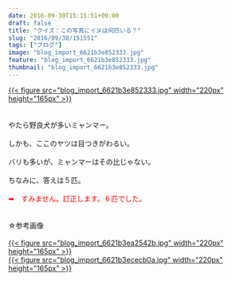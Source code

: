 ```yaml
---
date: 2016-09-30T15:15:51+09:00
draft: false
title: "クイズ：この写真にイヌは何匹いる？"
slug: "2016/09/30/151551"
tags: ["ブログ"]
image: "blog_import_6621b3e852333.jpg"
feature: "blog_import_6621b3e852333.jpg"
thumbnail: "blog_import_6621b3e852333.jpg"
---
```

<a href="blog_import_6621b3e993f50.jpg">{{< figure src="blog_import_6621b3e852333.jpg" width="220px" height="165px" >}}</a><br/><br/><br/>やたら野良犬が多いミャンマー。<br/><br/>しかも、ここのヤツは目つきがわるい。<br/><br/>バリも多いが、ミャンマーはその比じゃない。<br/><br/>ちなみに、答えは５匹。<br/><br/><font color="#FF0000">➡　すみません。訂正します。６匹でした。</font><br/><br/><br/>☆参考画像<br/><br/><a href="blog_import_6621b3eb936f2.jpg">{{< figure src="blog_import_6621b3ea2542b.jpg" width="220px" height="165px" >}}</a><br/><a href="blog_import_6621b3ee31b9a.jpg">{{< figure src="blog_import_6621b3ececb0a.jpg" width="220px" height="165px" >}}</a><br/>

